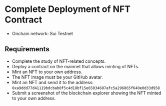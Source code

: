 # Complete Deployment of NFT Contract

- Onchain network: Sui Testnet

## Requirements
- Complete the study of NFT-related concepts.
- Deploy a contract on the mainnet that allows minting of NFTs.
- Mint an NFT to your own address.
- The NFT image must be your GitHub avatar.
- Mint an NFT and send it to the address: `0xa9ddd77d41119bdcbab0f5c4d18bf15e65034607afc5a296865f640e0d33d958`
- Submit a screenshot of the blockchain explorer showing the NFT minted to your own address.
